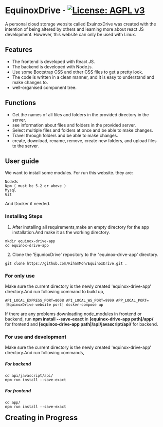 # EquinoxDrive &middot; [![License: AGPL v3](https://img.shields.io/badge/License-AGPL%20v3-blue.svg)](https://github.com/RihamMoh/EquinoxDrive/blob/main/LICENSE)

A personal cloud storage website called ExuinoxDrive was created with the intention of being altered by others and learning more about react JS development. However, this website can only be used with Linux.

## Features

- The frontend is developed with React JS.
- The backend is developed with Node.js.
- Use some Bootstrap CSS and other CSS files to get a pretty look.
- The code is written in a clean manner, and it is easy to understand and make changes to.
- well-organised component tree.

## Functions

- Get the names of all files and folders in the provided directory in the server.
- see information about files and folders in the provided server.
- Select multiple files and folders at once and be able to make changes.
- Travel through folders and be able to make changes.
- create, download, rename, remove, create new folders, and upload files to the server.

## User guide
We want to install some modules. For run this website. they are:
```
NodeJs
Npm ( must be 5.2 or above )
Mysql
Git
```
And Docker if needed.

### Installing Steps
1. After installing all requirements,make an empty directory for the app installation.And make it as the working directory.
```
mkdir equinox-drive-app
cd equinox-drive-app
```
2. Clone the 'EqunioxDrive' repository to the "equinox-drive-app' directory.
```
git clone https://github.com/RihamMoh/EquinoxDrive.git .
```
### For only use

Make sure the current directory is the newly created 'equinox-drive-app' directory.And run following command to build up,
```
API_LOCAL_EXPRESS_PORT=8008 API_LOCAL_WS_PORT=9999 APP_LOCAL_PORT=[EquinoxDrive website port] docker-compose up
```
If there are any problems downloading node_modules in frontend or backend, run **npm install --save-exact** in **[equinox-drive-app path]/app/** for frontend and **[equinox-drive-app path]/api/javascript/api/** for backend.

### For use and development
Make sure the current directory is the newly created 'equinox-drive-app' directory.And run following commands,
##### For backend
```
cd api/javascript/api/
npm run install --save-exact
```
##### For frontend
```
cd app/
npm run install --save-exact
```

<strong style="font-size:1.5rem">Creating in Progress</strong>
